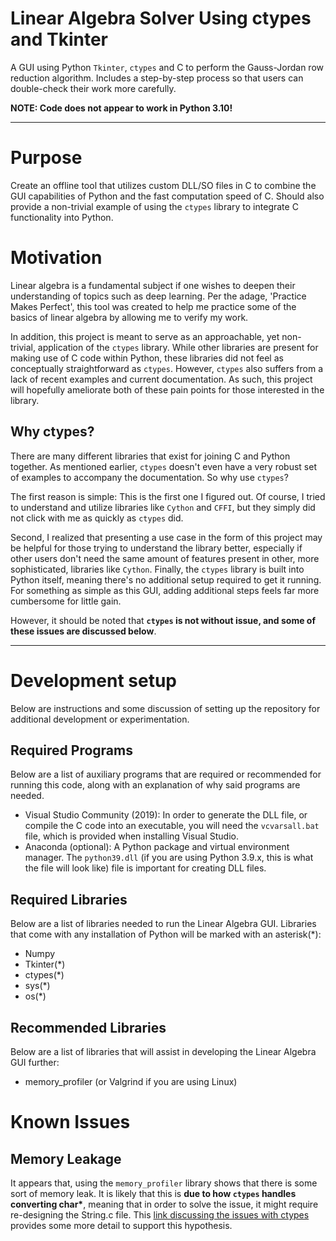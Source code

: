# Linear Algebra Solver Using ctypes and Tkinter
A GUI using Python `Tkinter`, `ctypes` and C to perform the Gauss-Jordan row reduction algorithm. Includes a step-by-step process so that users can double-check their work more carefully.

**NOTE: Code does not appear to work in Python 3.10!**

---

# Purpose
Create an offline tool that utilizes custom DLL/SO files in C to combine the GUI capabilities of Python and the fast computation speed of C. Should also provide a non-trivial example of using the `ctypes` library to integrate C functionality into Python.

# Motivation
Linear algebra is a fundamental subject if one wishes to deepen their understanding of topics such as deep learning. Per the adage, 'Practice Makes Perfect', this tool was created to help me practice some of the basics of linear algebra by allowing me to verify my work.

In addition, this project is meant to serve as an approachable, yet non-trivial, application of the `ctypes` library. While other libraries are present for making use of C code within Python, these libraries did not feel as conceptually straightforward as `ctypes`. However, `ctypes` also suffers from a lack of recent examples and current documentation. As such, this project will hopefully ameliorate both of these pain points for those interested in the library.

## Why ctypes?

There are many different libraries that exist for joining C and Python together. As mentioned earlier, `ctypes` doesn't even have a very robust set of examples to accompany the documentation. So why use `ctypes`?

The first reason is simple: This is the first one I figured out. Of course, I tried to understand and utilize libraries like `Cython` and `CFFI`, but they simply did not click with me as quickly as `ctypes` did. 

Second, I realized that presenting a use case in the form of this project may be helpful for those trying to understand the library better, especially if other users don't need the same amount of features present in other, more sophisticated, libraries like `Cython`. Finally, the `ctypes` library is built into Python itself, meaning there's no additional setup required to get it running. For something as simple as this GUI, adding additional steps feels far more cumbersome for little gain.

However, it should be noted that **`ctypes` is not without issue, and some of these issues are discussed below**.

---

# Development setup
Below are instructions and some discussion of setting up the repository for additional development or experimentation.

## Required Programs
Below are a list of auxiliary programs that are required or recommended for running this code, along with an explanation of why said programs are needed.
- Visual Studio Community (2019): In order to generate the DLL file, or compile the C code into an executable, you will need the `vcvarsall.bat` file, which is provided when installing Visual Studio.
- Anaconda (optional): A Python package and virtual environment manager. The `python39.dll` (if you are using Python 3.9.x, this is what the file will look like) file is important for creating DLL files.

## Required Libraries
Below are a list of libraries needed to run the Linear Algebra GUI. Libraries that come with any installation of Python will be marked with an asterisk(*):
 - Numpy
 - Tkinter(*)
 - ctypes(*)
 - sys(*)
 - os(*)

## Recommended Libraries
Below are a list of libraries that will assist in developing the Linear Algebra GUI further:
- memory_profiler (or Valgrind if you are using Linux)

# Known Issues
## Memory Leakage
It appears that, using the `memory_profiler` library shows that there is some sort of memory leak. It is likely that this is **due to how `ctypes` handles converting char\***, meaning that in order to solve the issue, it might require re-designing the String.c file. This [link discussing the issues with ctypes](https://behaviour.space/posts/2021-03-28-ctypes-weird-and-inconvenient-typing.html) provides some more detail to support this hypothesis.